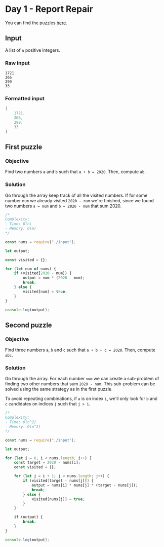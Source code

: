 # Day 1 - Report Repair

You can find the puzzles [here](https://adventofcode.com/2020/day/1).

## Input

A list of `n` positive integers.

### Raw input

```
1721
266
299
33
```

### Formatted input

```js
[
    1721,
    266,
    299,
    33
]
```

## First puzzle

### Objective

Find two numbers `a` and `b` such that `a + b = 2020`. Then, compute `ab`.

### Solution

Go through the array keep track of all the visited numbers. If for some number `num` we already visited `2020 - num` we're finished, since we found two numbers `a = num` and `b = 2020 - num` that sum 2020.

```js
/*
Complexity:
- Time: O(n)
- Memory: O(n)
*/

const nums = require("./input");

let output;

const visited = {};

for (let num of nums) {
	if (visited[2020 - num]) {
		output = num * (2020 - num);
		break;
	} else {
		visited[num] = true;
	}
}

console.log(output);
```

## Second puzzle

### Objective

Find three numbers `a`, `b` and `c` such that `a + b + c = 2020`. Then, compute `abc`.

### Solution

Go through the array. For each number `num` we can create a sub-problem of finding two other numbers that sum `2020 - num`. This sub-problem can be solved using the same strategy as in the first puzzle.

To avoid repeating combinations, if `a` is on index `i`, we'll only look for `b` and `c` candidates on indices `j` such that `j > i`.

```js
/*
Complexity:
- Time: O(n^2)
- Memory: O(n^2)
*/

const nums = require("./input");

let output;

for (let i = 0; i < nums.length; i++) {
	const target = 2020 - nums[i];
	const visited = {};

	for (let j = i + 1; j < nums.length; j++) {
		if (visited[target - nums[j]]) {
			output = nums[i] * nums[j] * (target - nums[j]);
			break;
		} else {
			visited[nums[j]] = true;
		}
	}

	if (output) {
		break;
	}
}

console.log(output);
```